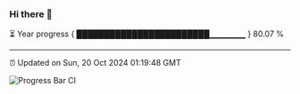 ### Hi there 👋

⏳ Year progress { ████████████████████████▁▁▁▁▁▁ } 80.07 %

---

⏰ Updated on Sun, 20 Oct 2024 01:19:48 GMT

![Progress Bar CI](https://github.com/JuvenileQ/Progress-Bar-CI/workflows/main/badge.svg)
